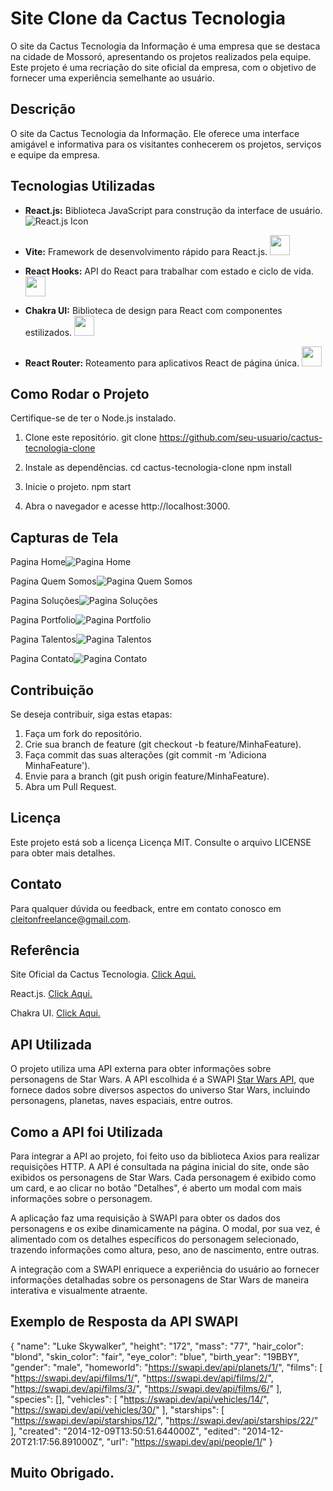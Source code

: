 
# Site Clone da Cactus Tecnologia
O site da Cactus Tecnologia da Informação é uma empresa que se destaca na cidade de Mossoró, apresentando os projetos realizados pela equipe. Este projeto é uma recriação do site oficial da empresa, com o objetivo de fornecer uma experiência semelhante ao usuário.



## Descrição

O site da Cactus Tecnologia da Informação. Ele oferece uma interface amigável e informativa para os visitantes conhecerem os projetos, serviços e equipe da empresa.
## Tecnologias Utilizadas

- **React.js:** Biblioteca JavaScript para construção da interface de usuário. ![React.js Icon](https://cdn.icon-icons.com/icons2/2415/PNG/32/react_original_logo_icon_146374.png)

- **Vite:** Framework de desenvolvimento rápido para React.js. <img src="https://vitejs.dev/logo-with-shadow.png" width="32px"/>



- **React Hooks:** API do React para trabalhar com estado e ciclo de vida. <img src="https://res.cloudinary.com/codersociety/image/fetch/f_webp,ar_16:9,c_fill,w_1140/https://cdn.codersociety.com/uploads/react-hooks.jpeg" width="32px"/>

- **Chakra UI:** Biblioteca de design para React com componentes estilizados. <img src="https://pbs.twimg.com/profile_images/1244925541448286208/rzylUjaf_400x400.jpg" width="32px"/>

- **React Router:** Roteamento para aplicativos React de página única. <img src="https://res.cloudinary.com/practicaldev/image/fetch/s--FoAtRKR4--/c_imagga_scale,f_auto,fl_progressive,h_420,q_auto,w_1000/https://dev-to-uploads.s3.amazonaws.com/uploads/articles/8htgh80sk78hlynnael2.png" width="32px"/>

## Como Rodar o Projeto

Certifique-se de ter o Node.js instalado.

1. Clone este repositório.
git clone https://github.com/seu-usuario/cactus-tecnologia-clone

2. Instale as dependências.
cd cactus-tecnologia-clone
npm install

3. Inicie o projeto.
npm start

4. Abra o navegador e acesse http://localhost:3000.
## Capturas de Tela

Pagina Home![Pagina Home](/src/assets/screenshots/pagina%20home.png)

Pagina Quem Somos![Pagina Quem Somos](/src/assets/screenshots/pagina%20quemSomos.png)

Pagina Soluções![Pagina Soluções](/src/assets/screenshots/pagina%20solucoes.png)

Pagina Portfolio![Pagina Portfolio](/src/assets/screenshots/pagina%20portfolio.png)

Pagina Talentos![Pagina Talentos](/src/assets/screenshots/pagina%20talentos.png)

Pagina Contato![Pagina Contato](/src/assets/screenshots/pagina%20contato.png)

## Contribuição

Se deseja contribuir, siga estas etapas:
1. Faça um fork do repositório.
2. Crie sua branch de feature (git checkout -b feature/MinhaFeature).
3. Faça commit das suas alterações (git commit -m 'Adiciona MinhaFeature').
4. Envie para a branch (git push origin feature/MinhaFeature).
5. Abra um Pull Request.
## Licença

Este projeto está sob a licença Licença MIT. Consulte o arquivo LICENSE para obter mais detalhes.
## Contato

Para qualquer dúvida ou feedback, entre em contato conosco em cleitonfreelance@gmail.com.
## Referência

Site Oficial da Cactus Tecnologia. [Click Aqui.](https://www.cactustecnologia.com.br/2022/index.php')

React.js. [Click Aqui.](https://react.dev/)

Chakra UI. [Click Aqui.](https://chakra-ui.com/)
## API Utilizada

O projeto utiliza uma API externa para obter informações sobre personagens de Star Wars. A API escolhida é a SWAPI [Star Wars API](https://swapi.dev/), que fornece dados sobre diversos aspectos do universo Star Wars, incluindo personagens, planetas, naves espaciais, entre outros.
## Como a API foi Utilizada

Para integrar a API ao projeto, foi feito uso da biblioteca Axios para realizar requisições HTTP. A API é consultada na página inicial do site, onde são exibidos os personagens de Star Wars. Cada personagem é exibido como um card, e ao clicar no botão "Detalhes", é aberto um modal com mais informações sobre o personagem.

A aplicação faz uma requisição à SWAPI para obter os dados dos personagens e os exibe dinamicamente na página. O modal, por sua vez, é alimentado com os detalhes específicos do personagem selecionado, trazendo informações como altura, peso, ano de nascimento, entre outras.

A integração com a SWAPI enriquece a experiência do usuário ao fornecer informações detalhadas sobre os personagens de Star Wars de maneira interativa e visualmente atraente.

## Exemplo de Resposta da API SWAPI

{
	"name": "Luke Skywalker",
	"height": "172",
	"mass": "77",
	"hair_color": "blond",
	"skin_color": "fair",
	"eye_color": "blue",
	"birth_year": "19BBY",
	"gender": "male",
	"homeworld": "https://swapi.dev/api/planets/1/",
	"films": [
		"https://swapi.dev/api/films/1/",
		"https://swapi.dev/api/films/2/",
		"https://swapi.dev/api/films/3/",
		"https://swapi.dev/api/films/6/"
	],
	"species": [],
	"vehicles": [
		"https://swapi.dev/api/vehicles/14/",
		"https://swapi.dev/api/vehicles/30/"
	],
	"starships": [
		"https://swapi.dev/api/starships/12/",
		"https://swapi.dev/api/starships/22/"
	],
	"created": "2014-12-09T13:50:51.644000Z",
	"edited": "2014-12-20T21:17:56.891000Z",
	"url": "https://swapi.dev/api/people/1/"
}

## Muito Obrigado.